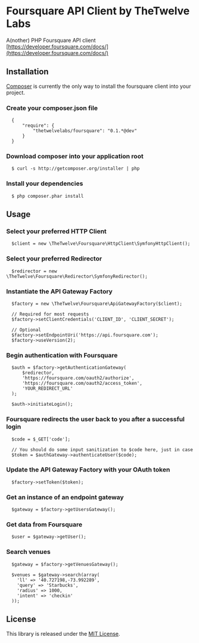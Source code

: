 # Foursquare API Client by TheTwelve Labs

A(nother) PHP Foursquare API client  
[https://developer.foursquare.com/docs/](https://developer.foursquare.com/docs/)

## Installation

[Composer](http://getcomposer.org) is currently the only way to install the 
foursquare client into your project.

### Create your composer.json file

      {
          "require": {
              "thetwelvelabs/foursquare": "0.1.*@dev"
          }
      }

### Download composer into your application root

      $ curl -s http://getcomposer.org/installer | php

### Install your dependencies

      $ php composer.phar install

## Usage

### Select your preferred HTTP Client

      $client = new \TheTwelve\Foursquare\HttpClient\SymfonyHttpClient();

### Select your preferred Redirector

      $redirector = new \TheTwelve\Foursquare\Redirector\SymfonyRedirector();

### Instantiate the API Gateway Factory

      $factory = new \TheTwelve\Foursquare\ApiGatewayFactory($client);
      
      // Required for most requests
      $factory->setClientCredentials('CLIENT_ID', 'CLIENT_SECRET');

      // Optional
      $factory->setEndpointUri('https://api.foursquare.com');
      $factory->useVersion(2);

### Begin authentication with Foursquare

      $auth = $factory->getAuthenticationGateway(
          $redirector,
          'https://foursquare.com/oauth2/authorize',
          'https://foursquare.com/oauth2/access_token',
          'YOUR_REDIRECT_URL'
      );

      $auth->initiateLogin();

### Foursquare redirects the user back to you after a successful login

      $code = $_GET['code'];

      // You should do some input sanitization to $code here, just in case 
      $token = $authGateway->authenticateUser($code);

### Update the API Gateway Factory with your OAuth token

      $factory->setToken($token);

### Get an instance of an endpoint gateway

      $gateway = $factory->getUsersGateway();

### Get data from Foursquare

      $user = $gateway->getUser();

### Search venues

      $gateway = $factory->getVenuesGateway();

      $venues = $gateway->search(array(
        'll' => '40.727198,-73.992289',
        'query' => 'Starbucks',
        'radius' => 1000,
        'intent' => 'checkin'
      ));

## License

This library is released under the [MIT License](http://www.opensource.org/licenses/MIT).
